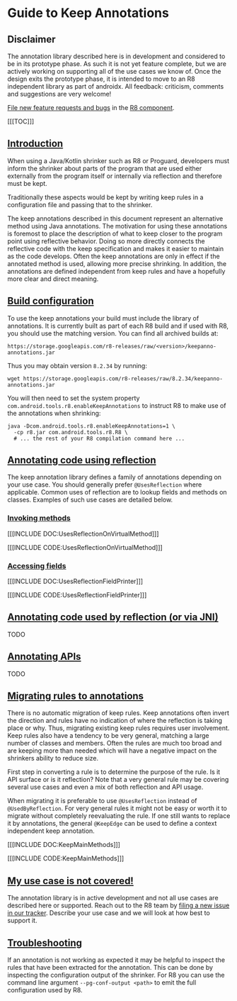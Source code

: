 # Guide to Keep Annotations

## Disclaimer

The annotation library described here is in development and considered to be in
its prototype phase. As such it is not yet feature complete, but we are actively
working on supporting all of the use cases we know of. Once the design exits the
prototype phase, it is intended to move to an R8 independent library as part of
androidx. All feedback: criticism, comments and suggestions are very welcome!

[File new feature requests and
bugs](https://issuetracker.google.com/issues/new?component=326788) in the
[R8 component](https://issuetracker.google.com/issues?q=status:open%20componentid:326788).


[[[TOC]]]


## [Introduction](introduction)

When using a Java/Kotlin shrinker such as R8 or Proguard, developers must inform
the shrinker about parts of the program that are used either externally from the
program itself or internally via reflection and therefore must be kept.

Traditionally these aspects would be kept by writing keep rules in a
configuration file and passing that to the shrinker.

The keep annotations described in this document represent an alternative method
using Java annotations. The motivation for using these annotations is foremost
to place the description of what to keep closer to the program point using
reflective behavior. Doing so more directly connects the reflective code with
the keep specification and makes it easier to maintain as the code develops.
Often the keep annotations are only in effect if the annotated method is used,
allowing more precise shrinking.  In addition, the annotations are defined
independent from keep rules and have a hopefully more clear and direct meaning.


## [Build configuration](build-configuration)

To use the keep annotations your build must include the library of
annotations. It is currently built as part of each R8 build and if used with R8,
you should use the matching version. You can find all archived builds at:

```
https://storage.googleapis.com/r8-releases/raw/<version>/keepanno-annotations.jar
```

Thus you may obtain version `8.2.34` by running:

```
wget https://storage.googleapis.com/r8-releases/raw/8.2.34/keepanno-annotations.jar
```

You will then need to set the system property
`com.android.tools.r8.enableKeepAnnotations` to instruct R8 to make use of the
annotations when shrinking:

```
java -Dcom.android.tools.r8.enableKeepAnnotations=1 \
  -cp r8.jar com.android.tools.r8.R8 \
  # ... the rest of your R8 compilation command here ...
```


## [Annotating code using reflection](using-reflection)

The keep annotation library defines a family of annotations depending on your
use case. You should generally prefer `@UsesReflection` where applicable.
Common uses of reflection are to lookup fields and methods on classes. Examples
of such use cases are detailed below.


### [Invoking methods](using-reflection-methods)

[[[INCLUDE DOC:UsesReflectionOnVirtualMethod]]]

[[[INCLUDE CODE:UsesReflectionOnVirtualMethod]]]


### [Accessing fields](using-reflection-fields)

[[[INCLUDE DOC:UsesReflectionFieldPrinter]]]

[[[INCLUDE CODE:UsesReflectionFieldPrinter]]]


## [Annotating code used by reflection (or via JNI)](used-by-reflection)

TODO


## [Annotating APIs](apis)

TODO


## [Migrating rules to annotations](migrating-rules)

There is no automatic migration of keep rules. Keep annotations often invert the
direction and rules have no indication of where the reflection is taking
place or why. Thus, migrating existing keep rules requires user involvement.
Keep rules also have a tendency to be very general, matching a large
number of classes and members. Often the rules are much too broad and are
keeping more than needed which will have a negative impact on the shrinkers
ability to reduce size.

First step in converting a rule is to determine the purpose of the rule. Is it
API surface or is it reflection? Note that a very general rule may be covering
several use cases and even a mix of both reflection and API usage.

When migrating it is preferable to use `@UsesReflection` instead of
`@UsedByReflection`. For very general rules it might not be easy or worth it to
migrate without completely reevaluating the rule. If one still wants to replace
it by annotations, the general `@KeepEdge` can be used to define a context
independent keep annotation.

[[[INCLUDE DOC:KeepMainMethods]]]

[[[INCLUDE CODE:KeepMainMethods]]]


## [My use case is not covered!](other-uses)

The annotation library is in active development and not all use cases are
described here or supported. Reach out to the R8 team by
[filing a new issue in our tracker](https://issuetracker.google.com/issues/new?component=326788).
Describe your use case and we will look at how best to support it.


## [Troubleshooting](troubleshooting)

If an annotation is not working as expected it may be helpful to inspect the
rules that have been extracted for the annotation. This can be done by
inspecting the configuration output of the shrinker. For R8 you can use the
command line argument `--pg-conf-output <path>` to emit the full configuration
used by R8.
